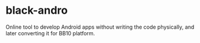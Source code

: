 black-andro
===========

Online tool to develop Android apps without writing the code physically, and later converting it for BB10 platform.